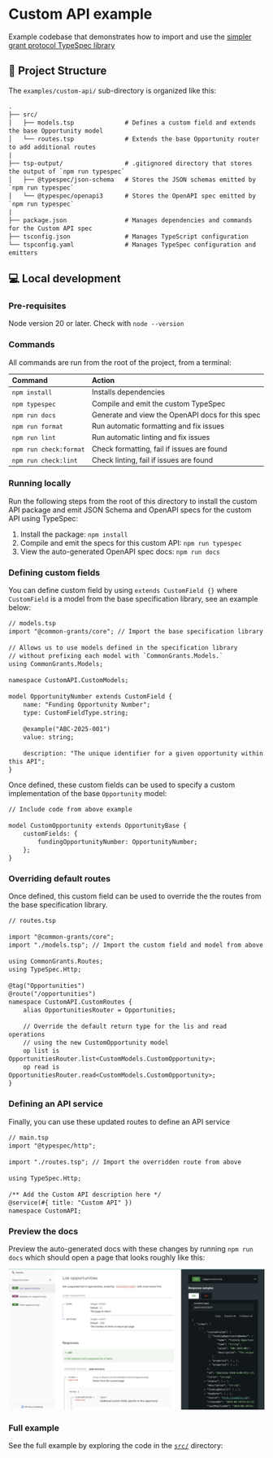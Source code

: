 # Custom API example

Example codebase that demonstrates how to import and use the [simpler grant protocol TypeSpec library](../../specs/)

## 🚀 Project Structure

The `examples/custom-api/` sub-directory is organized like this:

```
.
├── src/
│   ├── models.tsp              # Defines a custom field and extends the base Opportunity model
│   └── routes.tsp              # Extends the base Opportunity router to add additional routes
|
├── tsp-output/                 # .gitignored directory that stores the output of `npm run typespec`
│   ├── @typespec/json-schema   # Stores the JSON schemas emitted by `npm run typespec`
│   └── @typespec/openapi3      # Stores the OpenAPI spec emitted by `npm run typespec`
|
├── package.json                # Manages dependencies and commands for the Custom API spec
├── tsconfig.json               # Manages TypeScript configuration
└── tspconfig.yaml              # Manages TypeSpec configuration and emitters
```

## 💻 Local development

### Pre-requisites

Node version 20 or later. Check with `node --version`

### Commands

All commands are run from the root of the project, from a terminal:

| Command                | Action                                           |
| :--------------------- | :----------------------------------------------- |
| `npm install`          | Installs dependencies                            |
| `npm typespec`         | Compile and emit the custom TypeSpec             |
| `npm run docs`         | Generate and view the OpenAPI docs for this spec |
| `npm run format`       | Run automatic formatting and fix issues          |
| `npm run lint`         | Run automatic linting and fix issues             |
| `npm run check:format` | Check formatting, fail if issues are found       |
| `npm run check:lint`   | Check linting, fail if issues are found          |

### Running locally

Run the following steps from the root of this directory to install the custom API package and emit JSON Schema and OpenAPI specs for the custom API using TypeSpec:

1. Install the package: `npm install`
2. Compile and emit the specs for this custom API: `npm run typespec`
3. View the auto-generated OpenAPI spec docs: `npm run docs`

### Defining custom fields

You can define custom field by using `extends CustomField {}` where `CustomField` is a model from the base specification library, see an example below:

```typespec
// models.tsp
import "@common-grants/core"; // Import the base specification library

// Allows us to use models defined in the specification library
// without prefixing each model with `CommonGrants.Models.`
using CommonGrants.Models;

namespace CustomAPI.CustomModels;

model OpportunityNumber extends CustomField {
    name: "Funding Opportunity Number";
    type: CustomFieldType.string;

    @example("ABC-2025-001")
    value: string;

    description: "The unique identifier for a given opportunity within this API";
}
```

Once defined, these custom fields can be used to specify a custom implementation of the base `Opportunity` model:

```typespec
// Include code from above example

model CustomOpportunity extends OpportunityBase {
    customFields: {
        fundingOpportunityNumber: OpportunityNumber;
    };
}
```

### Overriding default routes

Once defined, this custom field can be used to override the the routes from the base specification library.

```typespec
// routes.tsp

import "@common-grants/core";
import "./models.tsp"; // Import the custom field and model from above

using CommonGrants.Routes;
using TypeSpec.Http;

@tag("Opportunities")
@route("/opportunities")
namespace CustomAPI.CustomRoutes {
    alias OpportunitiesRouter = Opportunities;

    // Override the default return type for the lis and read operations
    // using the new CustomOpportunity model
    op list is OpportunitiesRouter.list<CustomModels.CustomOpportunity>;
    op read is OpportunitiesRouter.read<CustomModels.CustomOpportunity>;
}
```

### Defining an API service

Finally, you can use these updated routes to define an API service

```typespec
// main.tsp
import "@typespec/http";

import "./routes.tsp"; // Import the overridden route from above

using TypeSpec.Http;

/** Add the Custom API description here */
@service(#{ title: "Custom API" })
namespace CustomAPI;
```

### Preview the docs

Preview the auto-generated docs with these changes by running `npm run docs` which should open a page that looks roughly like this:

![Screenshot of auto-generated OpenAPI docs](./static/openapi-docs.png)

### Full example

See the full example by exploring the code in the [`src/`](src) directory:
